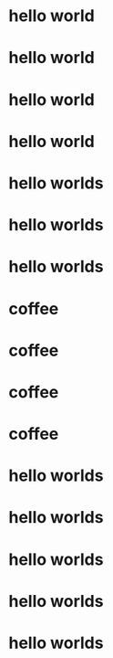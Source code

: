 # hello world
# hello world
# hello world
# hello world
# hello worlds
# hello worlds
# hello worlds

# coffee
# coffee
# coffee
# coffee
# hello worlds
# hello worlds
# hello worlds
# hello worlds
# hello worlds
